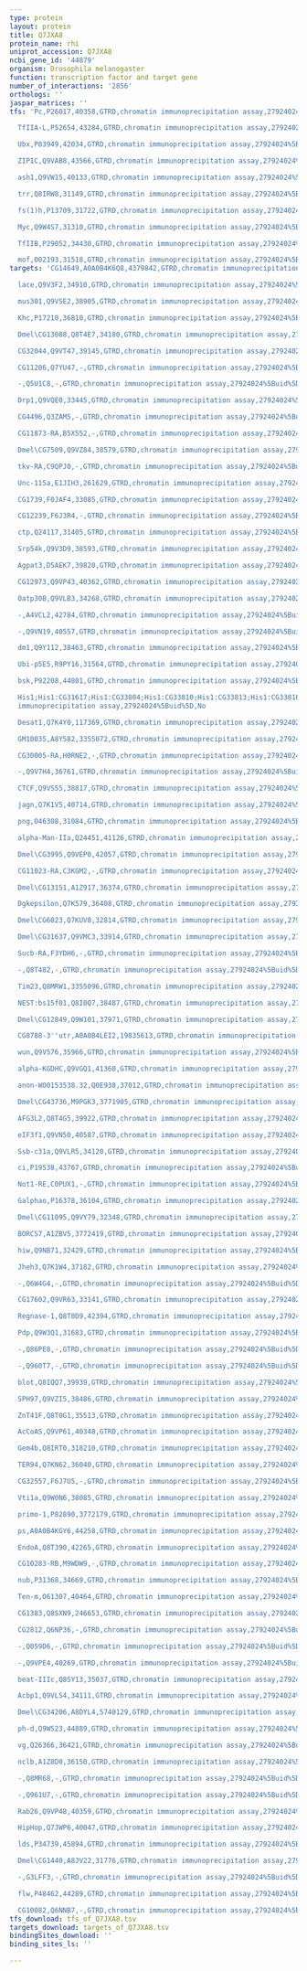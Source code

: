 ```yaml
---
type: protein
layout: protein
title: Q7JXA8
protein_name: rhi
uniprot_accession: Q7JXA8
ncbi_gene_id: '44879'
organism: Drosophila melanogaster
function: transcription factor and target gene
number_of_interactions: '2856'
orthologs: ''
jaspar_matrices: ''
tfs: 'Pc,P26017,40358,GTRD,chromatin immunoprecipitation assay,27924024%5Buid%5D,No

  TfIIA-L,P52654,43284,GTRD,chromatin immunoprecipitation assay,27924024%5Buid%5D,No

  Ubx,P83949,42034,GTRD,chromatin immunoprecipitation assay,27924024%5Buid%5D,No

  ZIPIC,Q9VAB8,43566,GTRD,chromatin immunoprecipitation assay,27924024%5Buid%5D,No

  ash1,Q9VW15,40133,GTRD,chromatin immunoprecipitation assay,27924024%5Buid%5D,No

  trr,Q8IRW8,31149,GTRD,chromatin immunoprecipitation assay,27924024%5Buid%5D,No

  fs(1)h,P13709,31722,GTRD,chromatin immunoprecipitation assay,27924024%5Buid%5D,No

  Myc,Q9W4S7,31310,GTRD,chromatin immunoprecipitation assay,27924024%5Buid%5D,No

  TfIIB,P29052,34430,GTRD,chromatin immunoprecipitation assay,27924024%5Buid%5D,No

  mof,O02193,31518,GTRD,chromatin immunoprecipitation assay,27924024%5Buid%5D,No'
targets: 'CG14649,A0A0B4K6Q8,4379842,GTRD,chromatin immunoprecipitation assay,27924024%5Buid%5D,No

  lace,Q9V3F2,34910,GTRD,chromatin immunoprecipitation assay,27924024%5Buid%5D,No

  mus301,Q9VSE2,38905,GTRD,chromatin immunoprecipitation assay,27924024%5Buid%5D,No

  Khc,P17210,36810,GTRD,chromatin immunoprecipitation assay,27924024%5Buid%5D,No

  Dmel\CG13088,Q8T4E7,34180,GTRD,chromatin immunoprecipitation assay,27924024%5Buid%5D,No

  CG32044,Q9VT47,39145,GTRD,chromatin immunoprecipitation assay,27924024%5Buid%5D,No

  CG11206,Q7YU47,-,GTRD,chromatin immunoprecipitation assay,27924024%5Buid%5D,No

  -,Q5U1C8,-,GTRD,chromatin immunoprecipitation assay,27924024%5Buid%5D,No

  Drp1,Q9VQE0,33445,GTRD,chromatin immunoprecipitation assay,27924024%5Buid%5D,No

  CG4496,Q3ZAM5,-,GTRD,chromatin immunoprecipitation assay,27924024%5Buid%5D,No

  CG11873-RA,B5X552,-,GTRD,chromatin immunoprecipitation assay,27924024%5Buid%5D,No

  Dmel\CG7509,Q9VZ84,38579,GTRD,chromatin immunoprecipitation assay,27924024%5Buid%5D,No

  tkv-RA,C9QPJ0,-,GTRD,chromatin immunoprecipitation assay,27924024%5Buid%5D,No

  Unc-115a,E1JIH3,261629,GTRD,chromatin immunoprecipitation assay,27924024%5Buid%5D,No

  CG1739,F0JAF4,33085,GTRD,chromatin immunoprecipitation assay,27924024%5Buid%5D,No

  CG12239,F6J3R4,-,GTRD,chromatin immunoprecipitation assay,27924024%5Buid%5D,No

  ctp,Q24117,31405,GTRD,chromatin immunoprecipitation assay,27924024%5Buid%5D,No

  Srp54k,Q9V3D9,38593,GTRD,chromatin immunoprecipitation assay,27924024%5Buid%5D,No

  Agpat3,D5AEK7,39820,GTRD,chromatin immunoprecipitation assay,27924024%5Buid%5D,No

  CG12973,Q9VP43,40362,GTRD,chromatin immunoprecipitation assay,27924024%5Buid%5D,No

  Oatp30B,Q9VLB3,34268,GTRD,chromatin immunoprecipitation assay,27924024%5Buid%5D,No

  -,A4VCL2,42784,GTRD,chromatin immunoprecipitation assay,27924024%5Buid%5D,No

  -,Q9VN19,40557,GTRD,chromatin immunoprecipitation assay,27924024%5Buid%5D,No

  dm1,Q9Y112,38463,GTRD,chromatin immunoprecipitation assay,27924024%5Buid%5D,No

  Ubi-p5E5,R9PY16,31564,GTRD,chromatin immunoprecipitation assay,27924024%5Buid%5D,No

  bsk,P92208,44801,GTRD,chromatin immunoprecipitation assay,27924024%5Buid%5D,No

  His1;His1:CG31617;His1:CG33804;His1:CG33810;His1:CG33813;His1:CG33816;His1:CG33819;His1:CG33822;His1:CG33825;His1:CG33828;His1:CG33831;His1:CG33837;His1:CG33840;His1:CG33843;His1:CG33846;His1:CG33849;His1:CG33852;His1:CG33864,P02255,318854;3771803;3771816;3771818;3771838;3771879;3771910;3771912;3771981;3772004;3772075;3772077;3772225;3772409;3772665;3772702;3772715,GTRD,chromatin
  immunoprecipitation assay,27924024%5Buid%5D,No

  Desat1,Q7K4Y0,117369,GTRD,chromatin immunoprecipitation assay,27924024%5Buid%5D,No

  GM10035,A8Y582,3355072,GTRD,chromatin immunoprecipitation assay,27924024%5Buid%5D,No

  CG30005-RA,H0RNE2,-,GTRD,chromatin immunoprecipitation assay,27924024%5Buid%5D,No

  -,Q9V7H4,36761,GTRD,chromatin immunoprecipitation assay,27924024%5Buid%5D,No

  CTCF,Q9VS55,38817,GTRD,chromatin immunoprecipitation assay,27924024%5Buid%5D,No

  jagn,Q7K1V5,40714,GTRD,chromatin immunoprecipitation assay,27924024%5Buid%5D,No

  png,O46308,31084,GTRD,chromatin immunoprecipitation assay,27924024%5Buid%5D,No

  alpha-Man-IIa,Q24451,41126,GTRD,chromatin immunoprecipitation assay,27924024%5Buid%5D,No

  Dmel\CG3995,Q9VEP0,42057,GTRD,chromatin immunoprecipitation assay,27924024%5Buid%5D,No

  CG11023-RA,C3KGM2,-,GTRD,chromatin immunoprecipitation assay,27924024%5Buid%5D,No

  Dmel\CG13151,A1Z917,36374,GTRD,chromatin immunoprecipitation assay,27924024%5Buid%5D,No

  Dgkepsilon,Q7K579,36408,GTRD,chromatin immunoprecipitation assay,27924024%5Buid%5D,No

  Dmel\CG6023,Q7KUV8,32814,GTRD,chromatin immunoprecipitation assay,27924024%5Buid%5D,No

  Dmel\CG31637,Q9VMC3,33914,GTRD,chromatin immunoprecipitation assay,27924024%5Buid%5D,No

  Sucb-RA,F3YDH6,-,GTRD,chromatin immunoprecipitation assay,27924024%5Buid%5D,No

  -,Q8T482,-,GTRD,chromatin immunoprecipitation assay,27924024%5Buid%5D,No

  Tim23,Q8MRW1,3355096,GTRD,chromatin immunoprecipitation assay,27924024%5Buid%5D,No

  NEST:bs15f01,Q8I0Q7,38487,GTRD,chromatin immunoprecipitation assay,27924024%5Buid%5D,No

  Dmel\CG12849,Q9W101,37971,GTRD,chromatin immunoprecipitation assay,27924024%5Buid%5D,No

  CG8788-3''utr,A0A0B4LEI2,19835613,GTRD,chromatin immunoprecipitation assay,27924024%5Buid%5D,No

  wun,Q9V576,35966,GTRD,chromatin immunoprecipitation assay,27924024%5Buid%5D,No

  alpha-KGDHC,Q9VGQ1,41360,GTRD,chromatin immunoprecipitation assay,27924024%5Buid%5D,No

  anon-WO0153538.32,Q0E938,37012,GTRD,chromatin immunoprecipitation assay,27924024%5Buid%5D,No

  Dmel\CG43736,M9PGK3,3771905,GTRD,chromatin immunoprecipitation assay,27924024%5Buid%5D,No

  AFG3L2,Q8T4G5,39922,GTRD,chromatin immunoprecipitation assay,27924024%5Buid%5D,No

  eIF3f1,Q9VN50,40587,GTRD,chromatin immunoprecipitation assay,27924024%5Buid%5D,No

  Ssb-c31a,Q9VLR5,34120,GTRD,chromatin immunoprecipitation assay,27924024%5Buid%5D,No

  ci,P19538,43767,GTRD,chromatin immunoprecipitation assay,27924024%5Buid%5D,No

  Not1-RE,C0PUX1,-,GTRD,chromatin immunoprecipitation assay,27924024%5Buid%5D,No

  Galphao,P16378,36104,GTRD,chromatin immunoprecipitation assay,27924024%5Buid%5D,No

  Dmel\CG11095,Q9VY79,32348,GTRD,chromatin immunoprecipitation assay,27924024%5Buid%5D,No

  BORCS7,A1ZBV5,3772419,GTRD,chromatin immunoprecipitation assay,27924024%5Buid%5D,No

  hiw,Q9NB71,32429,GTRD,chromatin immunoprecipitation assay,27924024%5Buid%5D,No

  Jheh3,Q7K1W4,37182,GTRD,chromatin immunoprecipitation assay,27924024%5Buid%5D,No

  -,Q6W4G4,-,GTRD,chromatin immunoprecipitation assay,27924024%5Buid%5D,No

  CG17602,Q9VR63,33141,GTRD,chromatin immunoprecipitation assay,27924024%5Buid%5D,No

  Regnase-1,Q8T0D9,42394,GTRD,chromatin immunoprecipitation assay,27924024%5Buid%5D,No

  Pdp,Q9W3Q1,31683,GTRD,chromatin immunoprecipitation assay,27924024%5Buid%5D,No

  -,Q86PE8,-,GTRD,chromatin immunoprecipitation assay,27924024%5Buid%5D,No

  -,Q960T7,-,GTRD,chromatin immunoprecipitation assay,27924024%5Buid%5D,No

  blot,Q8IQQ7,39939,GTRD,chromatin immunoprecipitation assay,27924024%5Buid%5D,No

  SPH97,Q9VZI5,38486,GTRD,chromatin immunoprecipitation assay,27924024%5Buid%5D,No

  ZnT41F,Q8T0G1,35513,GTRD,chromatin immunoprecipitation assay,27924024%5Buid%5D,No

  AcCoAS,Q9VP61,40348,GTRD,chromatin immunoprecipitation assay,27924024%5Buid%5D,No

  Gem4b,Q8IRT0,318210,GTRD,chromatin immunoprecipitation assay,27924024%5Buid%5D,No

  TER94,Q7KN62,36040,GTRD,chromatin immunoprecipitation assay,27924024%5Buid%5D,No

  CG32557,F6J7U5,-,GTRD,chromatin immunoprecipitation assay,27924024%5Buid%5D,No

  Vti1a,Q9W0N6,38085,GTRD,chromatin immunoprecipitation assay,27924024%5Buid%5D,No

  primo-1,P82890,3772179,GTRD,chromatin immunoprecipitation assay,27924024%5Buid%5D,No

  ps,A0A0B4KGY6,44258,GTRD,chromatin immunoprecipitation assay,27924024%5Buid%5D,No

  EndoA,Q8T390,42265,GTRD,chromatin immunoprecipitation assay,27924024%5Buid%5D,No

  CG10283-RB,M9WDW9,-,GTRD,chromatin immunoprecipitation assay,27924024%5Buid%5D,No

  nub,P31368,34669,GTRD,chromatin immunoprecipitation assay,27924024%5Buid%5D,No

  Ten-m,O61307,40464,GTRD,chromatin immunoprecipitation assay,27924024%5Buid%5D,No

  CG1383,Q8SXN9,246653,GTRD,chromatin immunoprecipitation assay,27924024%5Buid%5D,No

  CG2812,Q6NP36,-,GTRD,chromatin immunoprecipitation assay,27924024%5Buid%5D,No

  -,Q059D6,-,GTRD,chromatin immunoprecipitation assay,27924024%5Buid%5D,No

  -,Q9VPE4,40269,GTRD,chromatin immunoprecipitation assay,27924024%5Buid%5D,No

  beat-IIIc,Q8SY13,35037,GTRD,chromatin immunoprecipitation assay,27924024%5Buid%5D,No

  Acbp1,Q9VLS4,34111,GTRD,chromatin immunoprecipitation assay,27924024%5Buid%5D,No

  Dmel\CG34206,A8DYL4,5740129,GTRD,chromatin immunoprecipitation assay,27924024%5Buid%5D,No

  ph-d,Q9W523,44889,GTRD,chromatin immunoprecipitation assay,27924024%5Buid%5D,No

  vg,Q26366,36421,GTRD,chromatin immunoprecipitation assay,27924024%5Buid%5D,No

  nclb,A1Z8D0,36150,GTRD,chromatin immunoprecipitation assay,27924024%5Buid%5D,No

  -,Q8MR68,-,GTRD,chromatin immunoprecipitation assay,27924024%5Buid%5D,No

  -,Q961U7,-,GTRD,chromatin immunoprecipitation assay,27924024%5Buid%5D,No

  Rab26,Q9VP48,40359,GTRD,chromatin immunoprecipitation assay,27924024%5Buid%5D,No

  HipHop,Q7JWP6,40047,GTRD,chromatin immunoprecipitation assay,27924024%5Buid%5D,No

  lds,P34739,45894,GTRD,chromatin immunoprecipitation assay,27924024%5Buid%5D,No

  Dmel\CG1440,A8JV22,31776,GTRD,chromatin immunoprecipitation assay,27924024%5Buid%5D,No

  -,G3LFF3,-,GTRD,chromatin immunoprecipitation assay,27924024%5Buid%5D,No

  flw,P48462,44289,GTRD,chromatin immunoprecipitation assay,27924024%5Buid%5D,No

  CG10082,Q6NNB7,-,GTRD,chromatin immunoprecipitation assay,27924024%5Buid%5D,No'
tfs_download: tfs_of_Q7JXA8.tsv
targets_download: targets_of_Q7JXA8.tsv
bindingSites_download: ''
binding_sites_ls: ''

---
```

